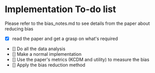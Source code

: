 # Implementation To-do list

Please refer to the bias_notes.md to see details from the paper about reducing bias

- [x] read the paper and get a grasp on what's required
- [] Do all the data analysis
- [] Make a normal implementation
- [] Use the paper's metrics (KCDM and utility) to measure the bias
- [] Apply the bias reduction method